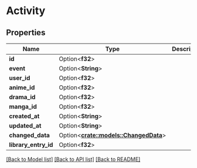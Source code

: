 # Activity

## Properties

Name | Type | Description | Notes
------------ | ------------- | ------------- | -------------
**id** | Option<**f32**> |  | [optional]
**event** | Option<**String**> |  | [optional]
**user_id** | Option<**f32**> |  | [optional]
**anime_id** | Option<**f32**> |  | [optional]
**drama_id** | Option<**f32**> |  | [optional]
**manga_id** | Option<**f32**> |  | [optional]
**created_at** | Option<**String**> |  | [optional]
**updated_at** | Option<**String**> |  | [optional]
**changed_data** | Option<[**crate::models::ChangedData**](changed_data.md)> |  | [optional]
**library_entry_id** | Option<**f32**> |  | [optional]

[[Back to Model list]](../README.md#documentation-for-models) [[Back to API list]](../README.md#documentation-for-api-endpoints) [[Back to README]](../README.md)


